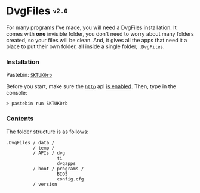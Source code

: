 # DvgFiles <sup><sub>`v2.0`</sub></sup>
For many programs I've made, you will need a DvgFiles installation. It comes with **one** invisible folder, you don't need to worry about many folders created, so your files will be clean. And, it gives all the apps that need it a place to put their own folder, all inside a single folder, `.DvgFiles`.

### Installation
Pastebin: [`SKTUK0rb`](http://pastebin.com/SKTUK0rb)

Before you start, make sure the [`http`](http://www.computercraft.info/wiki/HTTP_(API)) api [is enabled](http://www.computercraft.info/forums2/index.php?/topic/17533-how-to-enable-the-http-api/).
Then, type in the console:

    > pastebin run SKTUK0rb

### Contents
The folder structure is as follows:

```
.DvgFiles / data /
          / temp /
          / APIs / dvg
                   ti
                   dvgapps
          / boot / programs /
                   BIOS
                   config.cfg
          / version
```
